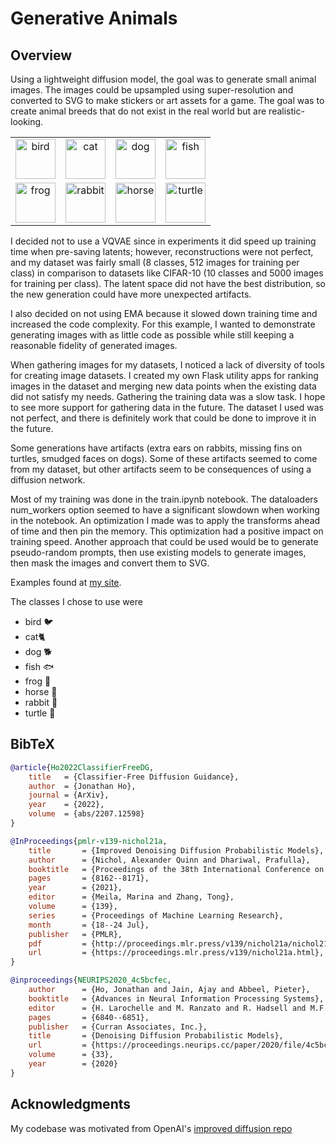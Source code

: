 # Generative Animals

## Overview

Using a lightweight diffusion model, the goal was to generate small animal images. The images could be upsampled using super-resolution and converted to SVG to make stickers or art assets for a game. The goal was to create animal breeds that do not exist in the real world but are realistic-looking.

| | | | |
|:-------------------------:|:-------------------------:|:-------------------------:|:-------------------------:|
| <img width="64" height="64" alt="bird" src="https://github.com/user-attachments/assets/a9276326-b60a-4f45-b7ba-4e05f65d56c5" /> | <img width="64" height="64" alt="cat" src="https://github.com/user-attachments/assets/2ceee81d-ae6a-4a02-8b17-f23eb44a605f" /> | <img width="64" height="64" alt="dog" src="https://github.com/user-attachments/assets/4003b312-4eb1-4fa2-bd27-abe5955c5c3d" /> | <img width="64" height="64" alt="fish" src="https://github.com/user-attachments/assets/22b00336-2b80-4394-b552-a2cbcf14630c" /> |
<img width="64" height="64" alt="frog" src="https://github.com/user-attachments/assets/1037b0f8-2543-44b4-8854-830478358251" /> | <img width="64" height="64" alt="rabbit" src="https://github.com/user-attachments/assets/218c953a-94ab-4036-9cb9-f1b633811753" /> | <img width="64" height="64" alt="horse" src="https://github.com/user-attachments/assets/5727d19e-0c21-4fb1-86c5-c907e4515c4a" /> | <img width="64" height="64" alt="turtle" src="https://github.com/user-attachments/assets/c137baba-de43-47bb-b535-eb5d31957ccc" />


I decided not to use a VQVAE since in experiments it did speed up training time when pre-saving latents; however, reconstructions were not perfect, and my dataset was fairly small (8 classes, 512 images for training per class) in comparison to datasets like CIFAR-10 (10 classes and 5000 images for training per class). The latent space did not have the best distribution, so the new generation could have more unexpected artifacts.

I also decided on not using EMA because it slowed down training time and increased the code complexity. For this example, I wanted to demonstrate generating images with as little code as possible while still keeping a reasonable fidelity of generated images.

When gathering images for my datasets, I noticed a lack of diversity of tools for creating image datasets. I created my own Flask utility apps for ranking images in the dataset and merging new data points when the existing data did not satisfy my needs. Gathering the training data was a slow task. I hope to see more support for gathering data in the future. The dataset I used was not perfect, and there is definitely work that could be done to improve it in the future.

Some generations have artifacts (extra ears on rabbits, missing fins on turtles, smudged faces on dogs). Some of these artifacts seemed to come from my dataset, but other artifacts seem to be consequences of using a diffusion network.

Most of my training was done in the train.ipynb notebook. The dataloaders num_workers option seemed to have a significant slowdown when working in the notebook. An optimization I made was to apply the transforms ahead of time and then pin the memory. This optimization had a positive impact on training speed. Another approach that could be used would be to generate pseudo-random prompts, then use existing models to generate images, then mask the images and convert them to SVG.

Examples found at [my site](https://matthewandretaylor.github.io/Generative-Animals).

The classes I chose to use were

- bird 🐦
- cat🐈
- dog 🐕
- fish 🐟
- frog 🐸
- horse 🐎
- rabbit 🐇
- turtle 🐢

## BibTeX

```bibtex
@article{Ho2022ClassifierFreeDG,
    title   = {Classifier-Free Diffusion Guidance},
    author  = {Jonathan Ho},
    journal = {ArXiv},
    year    = {2022},
    volume  = {abs/2207.12598}
}
```

```bibtex
@InProceedings{pmlr-v139-nichol21a,
    title       = {Improved Denoising Diffusion Probabilistic Models},
    author      = {Nichol, Alexander Quinn and Dhariwal, Prafulla},
    booktitle   = {Proceedings of the 38th International Conference on Machine Learning},
    pages       = {8162--8171},
    year        = {2021},
    editor      = {Meila, Marina and Zhang, Tong},
    volume      = {139},
    series      = {Proceedings of Machine Learning Research},
    month       = {18--24 Jul},
    publisher   = {PMLR},
    pdf         = {http://proceedings.mlr.press/v139/nichol21a/nichol21a.pdf},
    url         = {https://proceedings.mlr.press/v139/nichol21a.html},
}
```

```bibtex
@inproceedings{NEURIPS2020_4c5bcfec,
    author      = {Ho, Jonathan and Jain, Ajay and Abbeel, Pieter},
    booktitle   = {Advances in Neural Information Processing Systems},
    editor      = {H. Larochelle and M. Ranzato and R. Hadsell and M.F. Balcan and H. Lin},
    pages       = {6840--6851},
    publisher   = {Curran Associates, Inc.},
    title       = {Denoising Diffusion Probabilistic Models},
    url         = {https://proceedings.neurips.cc/paper/2020/file/4c5bcfec8584af0d967f1ab10179ca4b-Paper.pdf},
    volume      = {33},
    year        = {2020}
}
```

## Acknowledgments

My codebase was motivated from OpenAI's [improved diffusion repo](https://github.com/openai/improved-diffusion/tree/main)
